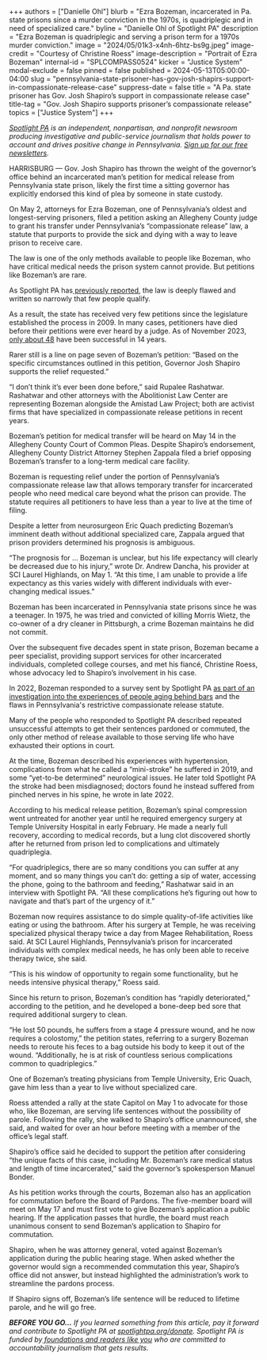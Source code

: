 +++
authors = ["Danielle Ohl"]
blurb = "Ezra Bozeman, incarcerated in Pa. state prisons since a murder conviction in the 1970s, is quadriplegic and in need of specialized care."
byline = "Danielle Ohl of Spotlight PA"
description = "Ezra Bozeman is quadriplegic and serving a prison term for a 1970s murder conviction."
image = "2024/05/01k3-x4nh-6htz-bs9g.jpeg"
image-credit = "Courtesy of Christine Roess"
image-description = "Portrait of Ezra Bozeman"
internal-id = "SPLCOMPASS0524"
kicker = "Justice System"
modal-exclude = false
pinned = false
published = 2024-05-13T05:00:00-04:00
slug = "pennsylvania-state-prisoner-has-gov-josh-shapirs-support-in-compassionate-release-case"
suppress-date = false
title = "A Pa. state prisoner has Gov. Josh Shapiro’s support in compassionate release case"
title-tag = "Gov. Josh Shapiro supports prisoner’s compassionate release"
topics = ["Justice System"]
+++

<a href="https://www.spotlightpa.org/"><em>Spotlight PA</em></a><em> is an independent, nonpartisan, and nonprofit newsroom producing investigative and public-service journalism that holds power to account and drives positive change in Pennsylvania. </em><a href="https://www.spotlightpa.org/newsletters"><em>Sign up for our free newsletters</em></a><em>.</em>

HARRISBURG — Gov. Josh Shapiro has thrown the weight of the governor’s office behind an incarcerated man’s petition for medical release from Pennsylvania state prison, likely the first time a sitting governor has explicitly endorsed this kind of plea by someone in state custody.

On May 2, attorneys for Ezra Bozeman, one of Pennsylvania’s oldest and longest-serving prisoners, filed a petition asking an Allegheny County judge to grant his transfer under Pennsylvania’s “compassionate release” law, a statute that purports to provide the sick and dying with a way to leave prison to receive care.

The law is one of the only methods available to people like Bozeman, who have critical medical needs the prison system cannot provide. But petitions like Bozeman’s are rare.

As Spotlight PA has<a href="https://www.spotlightpa.org/news/2022/03/pa-prison-life-sentence-compassionate-release/"> previously reported</a>, the law is deeply flawed and written so narrowly that few people qualify.

As a result, the state has received very few petitions since the legislature established the process in 2009. In many cases, petitioners have died before their petitions were ever heard by a judge. As of November 2023, <a href="https://www.spotlightpa.org/news/2023/11/pennsylvania-prison-release-sick-elderly-compassionate-release-success-rate/">only about 48</a> have been successful in 14 years.

Rarer still is a line on page seven of Bozeman’s petition: “Based on the specific circumstances outlined in this petition, Governor Josh Shapiro supports the relief requested.”

“I don’t think it’s ever been done before,” said Rupalee Rashatwar. Rashatwar and other attorneys with the Abolitionist Law Center are representing Bozeman alongside the Amistad Law Project; both are activist firms that have specialized in compassionate release petitions in recent years.

<script src="https://www.spotlightpa.org/embed.js" async></script><div data-spl-embed-version="1" data-spl-src="https://www.spotlightpa.org/embeds/newsletter/"></div>

Bozeman’s petition for medical transfer will be heard on May 14 in the Allegheny County Court of Common Pleas. Despite Shapiro’s endorsement, Allegheny County District Attorney Stephen Zappala filed a brief opposing Bozeman’s transfer to a long-term medical care facility.

Bozeman is requesting relief under the portion of Pennsylvania’s compassionate release law that allows temporary transfer for incarcerated people who need medical care beyond what the prison can provide. The statute requires all petitioners to have less than a year to live at the time of filing.

Despite a letter from neurosurgeon Eric Quach predicting Bozeman’s imminent death without additional specialized care, Zappala argued that prison providers determined his prognosis is ambiguous.

“The prognosis for … Bozeman is unclear, but his life expectancy will clearly be decreased due to his injury,” wrote Dr. Andrew Dancha, his provider at SCI Laurel Highlands, on May 1. “At this time, I am unable to provide a life expectancy as this varies widely with different individuals with ever-changing medical issues.”

Bozeman has been incarcerated in Pennsylvania state prisons since he was a teenager. In 1975, he was tried and convicted of killing Morris Wietz, the co-owner of a dry cleaner in Pittsburgh, a crime Bozeman maintains he did not commit.

Over the subsequent five decades spent in state prison, Bozeman became a peer specialist, providing support services for other incarcerated individuals, completed college courses, and met his fiancé, Christine Roess, whose advocacy led to Shapiro’s involvement in his case.

In 2022, Bozeman responded to a survey sent by Spotlight PA <a href="https://www.spotlightpa.org/news/2022/03/pa-prison-life-sentence-compassionate-release/">as part of an investigation into the experiences of people aging behind bars</a> and the flaws in Pennsylvania&#39;s restrictive compassionate release statute.

Many of the people who responded to Spotlight PA described repeated unsuccessful attempts to get their sentences pardoned or commuted, the only other method of release available to those serving life who have exhausted their options in court.

At the time, Bozeman described his experiences with hypertension, complications from what he called a “mini-stroke” he suffered in 2019, and some “yet-to-be determined” neurological issues. He later told Spotlight PA the stroke had been misdiagnosed; doctors found he instead suffered from pinched nerves in his spine, he wrote in late 2022.

According to his medical release petition, Bozeman’s spinal compression went untreated for another year until he required emergency surgery at Temple University Hospital in early February. He made a nearly full recovery, according to medical records, but a lung clot discovered shortly after he returned from prison led to complications and ultimately quadriplegia.

“For quadriplegics, there are so many conditions you can suffer at any moment, and so many things you can’t do: getting a sip of water, accessing the phone, going to the bathroom and feeding,” Rashatwar said in an interview with Spotlight PA. “All these complications he’s figuring out how to navigate and that’s part of the urgency of it.”

Bozeman now requires assistance to do simple quality-of-life activities like eating or using the bathroom. After his surgery at Temple, he was receiving specialized physical therapy twice a day from Magee Rehabilitation, Roess said. At SCI Laurel Highlands, Pennsylvania’s prison for incarcerated individuals with complex medical needs, he has only been able to receive therapy twice, she said.

“This is his window of opportunity to regain some functionality, but he needs intensive physical therapy,” Roess said.

Since his return to prison, Bozeman’s condition has “rapidly deteriorated,” according to the petition, and he developed a bone-deep bed sore that required additional surgery to clean.

“He lost 50 pounds, he suffers from a stage 4 pressure wound, and he now requires a colostomy,” the petition states, referring to a surgery Bozeman needs to reroute his feces to a bag outside his body to keep it out of the wound. “Additionally, he is at risk of countless serious complications common to quadriplegics.”

One of Bozeman’s treating physicians from Temple University, Eric Quach, gave him less than a year to live without specialized care.

<script src="https://www.spotlightpa.org/embed.js" async></script><div data-spl-embed-version="1" data-spl-src="https://www.spotlightpa.org/embeds/donate/"></div>

Roess attended a rally at the state Capitol on May 1 to advocate for those who, like Bozeman, are serving life sentences without the possibility of parole. Following the rally, she walked to Shapiro’s office unannounced, she said, and waited for over an hour before meeting with a member of the office’s legal staff.

Shapiro’s office said he decided to support the petition after considering “the unique facts of this case, including Mr. Bozeman’s rare medical status and length of time incarcerated,” said the governor’s spokesperson Manuel Bonder.

As his petition works through the courts, Bozeman also has an application for commutation before the Board of Pardons. The five-member board will meet on May 17 and must first vote to give Bozeman’s application a public hearing. If the application passes that hurdle, the board must reach unanimous consent to send Bozeman’s application to Shapiro for commutation.

Shapiro, when he was attorney general, voted against Bozeman’s application during the public hearing stage. When asked whether the governor would sign a recommended commutation this year, Shapiro’s office did not answer, but instead highlighted the administration’s work to streamline the pardons process.

If Shapiro signs off, Bozeman’s life sentence will be reduced to lifetime parole, and he will go free.

<strong><em>BEFORE YOU GO…</em></strong><em> If you learned something from this article, pay it forward and contribute to Spotlight PA at </em><a href="http://spotlightpa.org/donate"><em>spotlightpa.org/donate</em></a><em>. Spotlight PA is funded by</em><a href="https://www.spotlightpa.org/support"><em> foundations and readers like you</em></a><em> who are committed to accountability journalism that gets results.</em>

